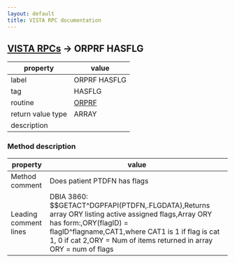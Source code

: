 ```yaml
---
layout: default
title: VISTA RPC documentation
---
```




## [VISTA RPCs](TableOfContent.md) &#8594; ORPRF HASFLG 

 property | value 
--- | --- 
 label | ORPRF HASFLG
 tag | HASFLG
 routine | [ORPRF](http://code.osehra.org/dox/Routine_ORPRF_source.html)
 return value type | ARRAY
 description | 


### Method description

 property | value 
--- | --- 
 Method comment | Does patient PTDFN has flags
 Leading comment lines | DBIA 3860: $$GETACT^DGPFAPI(PTDFN,.FLGDATA),Returns array ORY listing active assigned flags,Array ORY has form:,ORY(flagID) = flagID^flagname,CAT1,where CAT1 is 1 if flag is cat 1, 0 if cat 2,ORY = Num of items returned in array ORY = num of flags